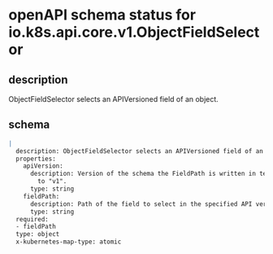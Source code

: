 # openAPI schema status for io.k8s.api.core.v1.ObjectFieldSelector

## description

ObjectFieldSelector selects an APIVersioned field of an object.

## schema

```yaml
|
  description: ObjectFieldSelector selects an APIVersioned field of an object.
  properties:
    apiVersion:
      description: Version of the schema the FieldPath is written in terms of, defaults
        to "v1".
      type: string
    fieldPath:
      description: Path of the field to select in the specified API version.
      type: string
  required:
  - fieldPath
  type: object
  x-kubernetes-map-type: atomic

```
